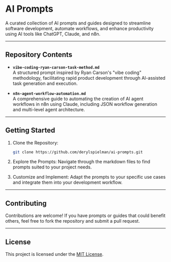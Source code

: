 
# AI Prompts

A curated collection of AI prompts and guides designed to streamline software development, automate workflows, and enhance productivity using AI tools like ChatGPT, Claude, and n8n.

---

## Repository Contents

- **`vibe-coding-ryan-carson-task-method.md`**  
  A structured prompt inspired by Ryan Carson's "vibe coding" methodology, facilitating rapid product development through AI-assisted task generation and execution.

- **`n8n-agent-workflow-automation.md`**  
  A comprehensive guide to automating the creation of AI agent workflows in n8n using Claude, including JSON workflow generation and multi-level agent architecture.

---

## Getting Started

1. Clone the Repository:
   ```bash
   git clone https://github.com/derylspielman/ai-prompts.git
   ```

2. Explore the Prompts:
   Navigate through the markdown files to find prompts suited to your project needs.

3. Customize and Implement:
   Adapt the prompts to your specific use cases and integrate them into your development workflow.

---

## Contributing

Contributions are welcome! If you have prompts or guides that could benefit others, feel free to fork the repository and submit a pull request.

---

## License

This project is licensed under the [MIT License](LICENSE).
